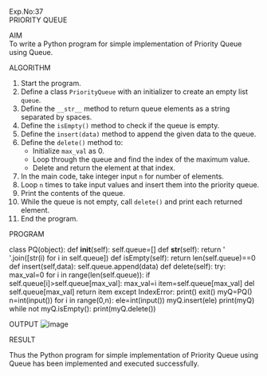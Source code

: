 Exp.No:37  
PRIORITY QUEUE

AIM  
To write a Python program for simple implementation of Priority Queue using Queue.

ALGORITHM

1. Start the program.  
2. Define a class `PriorityQueue` with an initializer to create an empty list `queue`.  
3. Define the `__str__` method to return queue elements as a string separated by spaces.  
4. Define the `isEmpty()` method to check if the queue is empty.  
5. Define the `insert(data)` method to append the given data to the queue.  
6. Define the `delete()` method to:  
   - Initialize `max_val` as 0.  
   - Loop through the queue and find the index of the maximum value.  
   - Delete and return the element at that index.  
7. In the main code, take integer input `n` for number of elements.  
8. Loop `n` times to take input values and insert them into the priority queue.  
9. Print the contents of the queue.  
10. While the queue is not empty, call `delete()` and print each returned element.  
11. End the program.

PROGRAM


class PQ(object):
    def __init__(self):
        self.queue=[]
    def __str__(self):
        return ' '.join([str(i) for i in self.queue])
    def isEmpty(self):
        return len(self.queue)==0
    def insert(self,data):
        self.queue.append(data)
    def delete(self):
        try:
            max_val=0
            for i in range(len(self.queue)):
                if self.queue[i]>self.queue[max_val]:
                    max_val=i
            item=self.queue[max_val]
            del self.queue[max_val]
            return item
        except IndexError:
            print()
            exit()
myQ=PQ()
n=int(input())
for i in range(0,n):
    ele=int(input())
    myQ.insert(ele)
print(myQ)
while not myQ.isEmpty():
    print(myQ.delete())
    
OUTPUT
![image](https://github.com/user-attachments/assets/0239dfde-4d32-4e7c-9d25-3447736aeb7f)


RESULT

Thus the Python program for simple implementation of Priority Queue using Queue has been implemented and executed successfully.
